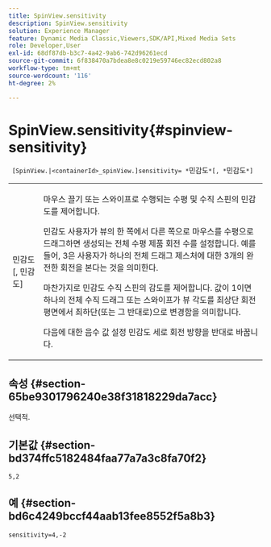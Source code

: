 ```yaml
---
title: SpinView.sensitivity
description: SpinView.sensitivity
solution: Experience Manager
feature: Dynamic Media Classic,Viewers,SDK/API,Mixed Media Sets
role: Developer,User
exl-id: 68df87db-b3c7-4a42-9ab6-742d96261ecd
source-git-commit: 6f838470a7bdea8e8c0219e59746ec82ecd802a8
workflow-type: tm+mt
source-wordcount: '116'
ht-degree: 2%

---
```


# SpinView.sensitivity{#spinview-sensitivity}

` [SpinView.|<containerId>_spinView.]sensitivity= *`민감도`*[, *`민감도`*]`

<table id="table_18D47E7C6A2D4D68B94225CB621D5F7C"> 
 <tbody> 
  <tr> 
   <td colname="col1"> <p> <span class="codeph"><span class="varname"> 민감도</span>[, <span class="varname"> 민감도</span>]</span> </p> </td> 
   <td colname="col2"> <p> 마우스 끌기 또는 스와이프로 수행되는 수평 및 수직 스핀의 민감도를 제어합니다. </p> <p> <span class="codeph"> 민감도</span> 사용자가 뷰의 한 쪽에서 다른 쪽으로 마우스를 수평으로 드래그하면 생성되는 전체 수평 제품 회전 수를 설정합니다. 예를 들어, 3은 사용자가 하나의 전체 드래그 제스처에 대한 3개의 완전한 회전을 본다는 것을 의미한다. </p> <p>마찬가지로 <span class="codeph"> 민감도</span> 수직 스핀의 감도를 제어합니다. 값이 1이면 하나의 전체 수직 드래그 또는 스와이프가 뷰 각도를 최상단 회전 평면에서 최하단(또는 그 반대로)으로 변경함을 의미합니다. </p> <p>다음에 대한 음수 값 설정 <span class="codeph"> 민감도</span> 세로 회전 방향을 반대로 바꿉니다. </p> </td> 
  </tr> 
 </tbody> 
</table>

## 속성 {#section-65be9301796240e38f31818229da7acc}

선택적.

## 기본값 {#section-bd374ffc5182484faa77a7a3c8fa70f2}

`5,2`

## 예 {#section-bd6c4249bccf44aab13fee8552f5a8b3}

`sensitivity=4,-2`
